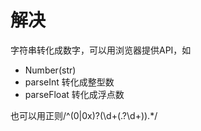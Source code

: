 # 解决
字符串转化成数字，可以用浏览器提供API，如
* Number(str)
* parseInt 转化成整型数
* parseFloat 转化成浮点数

也可以用正则/^(0|0x)?(\d+(\.?\d+)).*/